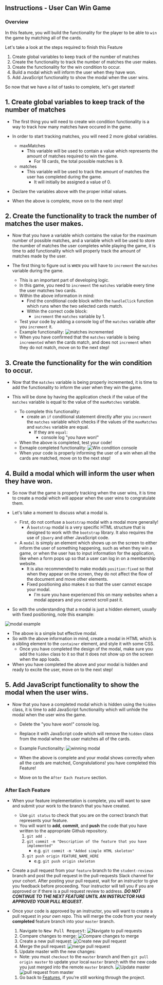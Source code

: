Instructions - User Can Win Game
--

### Overview

In this feature, you will build the functionality for the player to be able to `win` the game by matching all of the cards.

Let's take a look at the steps required to finish this Feature

1. Create global variables to keep track of the number of matches
2. Create the functionality to track the number of matches the user makes.
3. Create the functionality for the win condition to occur.
4. Build a modal which will inform the user when they have won.
5. Add JavaScript functionality to show the modal when the user wins.

So now that we have a list of tasks to complete, let's get started!

## 1. Create global variables to keep track of the number of matches

- The first thing you will need to create win condition functionality is a way to track how many matches have occured in the game.

- In order to start tracking matches, you will need 2 more global variables.
    - maxMatches
        - This variable will be used to contain a value which represents the amount of matches required to win the game.
            - For 18 cards, the total possible matches is 9.
    - matches
        - This variable will be used to track the amount of matches the user has completed during the game.
            - It will initially be assigned a value of 0.
- Declare the variables above with the proper initial values.
- When the above is complete, move on to the next step!

## 2. Create the functionality to track the number of matches the user makes.

- Now that you have a variable which contains the value for the maximum number of possible matches, and a variable which will be used to store the number of matches the user completes while playing the game, it is time to add functionality which will properly track the amount of matches made by the user.

- The first thing to figure out is `WHEN` you will have to `increment` the `matches` variable during the game.
    - This is an important part of developing logic.
    - In this game, you need to `increment` the `matches` variable every time the user matches two cards.
    - Within the above information in mind:
        - Find the conditional code block within the `handleClick` function which runs when the two selected cards match.
        - Within the correct code block:
            - `increment` the `matches` variable by 1.
    - Test your code by adding a console log of the `matches` variable after you `increment` it.
    - Example functionality:
    ![matches incremented](../feature-gifs/matches-increment.gif)
    - When you have confirmed that the `matches` variable is being `incremented` when the cards match, and does not `increment` when they do not match, move on to the next step!

## 3. Create the functionality for the win condition to occur.

- Now that the `matches` variable is being properly incremented, it is time to add the functionality to inform the user when they win the game.

- This will be done by having the application check if the value of the `matches` variable is equal to the value of the `maxMatches` variable.
    - To complete this functionality:
        - create an `if` conditional statement directly after you `increment` the `matches` variable which checks if the values of the `maxMatches` and `matches` variable are equal.
            - If they are `equal`:
                - console log "you have won!"
    - When the above is completed, test your code!
    - Exmaple completed functionality:
    ![Win condition console](../feature-gifs/winning-console.gif)
    - When your code is properly informing the user of a win when all the cards are matched, move on to the next step!

## 4. Build a modal which will inform the user when they have won.

- So now that the game is properly tracking when the user wins, it is time to create a modal which will appear when the user wins to congratulate them.

- Let's take a moment to discuss what a modal is.
    - First, do not confuse a `bootstrap` modal with a modal more generally!
        - A `bootstrap` modal is a very specific HTML structure that is designed to work with the `bootstrap` library. It also requires the use of `jQuery` and other JavaScript code.
    - A `modal` is simply an element which shows up on the screen to either inform the user of something happening, such as when they win a game, or when the user has to input information for the application, like when a form pops up so that a user can log in on a membership website.
        - It is also recommended to make modals `position:fixed` so that when they appear on the screen, they do not affect the flow of the document and move other elements.
        - Fixed positioning also makes it so that the user cannot escape your modal.
            - I'm sure you have experienced this on many websites when a modal appears and you cannot scroll past it.
- So with the understanding that a modal is just a hidden element, usually with fixed positioning, note this example:

![modal example](../images/example-modal.png)
- The above is a simple but effective modal.
- So with the above information in mind, create a modal in HTML which is a sibling element to the `container` element, and style it with some CSS.
    - Once you have completed the design of the modal, make sure you add the `hidden` class to it so that it does not show up on the screen when the app loads.
- When you have completed the above and your modal is hidden and ready to excite the user, move on to the next step!

## 5. Add JavaScript functionality to show the modal when the user wins.

- Now that you have a completed modal which is hidden using the `hidden` class, it is time to add JavaScript functionality which will unhide the modal when the user wins the game.
    - Delete the "you have won!" console log.
    - Replace it with JavaScript code which will remove the `hidden` class from the modal when the user matches all of the cards.
    - Example Functionality:
    ![winning modal](../feature-gifs/winning-modal.gif)

    - When the above is complete and your modal shows correctly when all the cards are matched, Congratulations! you have completed this Feature!
    - Move on to the `After Each Feature` section.

### After Each Feature

- When your feature implementation is complete, you will want to save and submit your work to the branch that you have created.
  - Use `git status` to check that you are on the correct branch that represents your feature.
  - You will want to **add**, **commit**, and **push** the code that you have written to the appropriate Github repository.
    1. `git add .`
    2. `git commit -m "Description of the feature that you have implemented"`
       - e.g. `git commit -m "Added simple HTML skeleton"`
    3. `git push origin FEATURE_NAME_HERE`
       - e.g. `git push origin skeleton`

- Create a pull request from your `feature` branch to the `student-reviews` branch and post the pull request in the pull-requests Slack channel for your cohort. After posting your pull request, wait for an instructor to give you feedback before proceeding. Your instructor will tell you if you are approved or if there is a pull request review to address. ___DO NOT CONTINUE TO THE NEXT FEATURE UNTIL AN INSTRUCTOR HAS APPROVED YOUR PULL REQUEST___.

- Once your code is approved by an instructor, you will want to create a pull request in _your own repo_. This will merge the code from your newly **completed** feature branch into your `master` branch.

  1. Navigate to <kbd>New Pull Request</kbd>:
  ![Navigate to pull requests](../post-feature/navigate-to-pull-request.gif)
  1. Compare changes to merge:
  ![Compare changes to merge](../post-feature/compare-changes.gif)
  1. Create a new pull request:
  ![Create new pull request](../post-feature/create-pull-request.gif)
  1. Merge the pull request:
  ![merge pull request](../feature-gifs/merge-request.gif)
  1. Update master with the new changes:
  - Note: you must `checkout` to the `master` branch and then `git pull origin master` to update your local `master` branch with the new code you just merged into the remote `master` branch.
  ![Update master](../post-feature/pull-new-changes.gif)
![pull request from master](../post-feature/pull-request.gif)
  1. Go back to [Features](../../README.md#features), if you're still working through the project.
